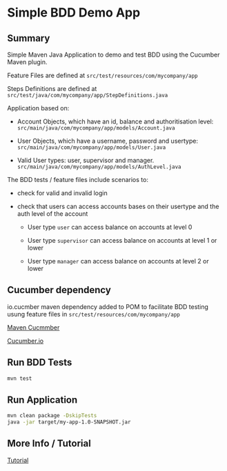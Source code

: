 # Simple BDD Demo App

## Summary

Simple Maven Java Application to demo and test BDD using the Cucumber Maven plugin.

Feature Files are defined at `src/test/resources/com/mycompany/app`

Steps Definitions are defined at `src/test/java/com/mycompany/app/StepDefinitions.java`

Application based on:

* Account Objects, which have an id, balance and authoritisation level: `src/main/java/com/mycompany/app/models/Account.java`

* User Objects, which have a username, password and usertype: `src/main/java/com/mycompany/app/models/User.java`

* Valid User types: user, supervisor and manager.  `src/main/java/com/mycompany/app/models/AuthLevel.java`

The BDD tests / feature files include scenarios to:

* check for valid and invalid login

* check that users can access accounts bases on their usertype and the auth level of the account

  * User type `user` can access balance on accounts at level 0

  * User type `supervisor` can access balance on accounts at level 1 or lower

  * User type `manager` can access balance on accounts at level 2 or lower


## Cucumber dependency

io.cucmber maven dependency added to POM to facilitate BDD testing usung feature files in `src/test/resources/com/mycompany/app`

[Maven Cucmmber](https://mvnrepository.com/artifact/io.cucumber)

[Cucumber.io](https://cucumber.io/)


## Run BDD Tests

```bash
mvn test
```

## Run Application

```bash
mvn clean package -DskipTests
java -jar target/my-app-1.0-SNAPSHOT.jar
```


## More Info / Tutorial

[Tutorial](https://cucumber.io/docs/guides/10-minute-tutorial/)



